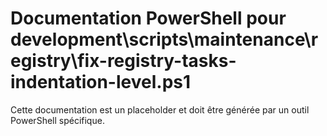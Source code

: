 # Documentation PowerShell pour development\scripts\maintenance\registry\fix-registry-tasks-indentation-level.ps1

Cette documentation est un placeholder et doit être générée par un outil PowerShell spécifique.

